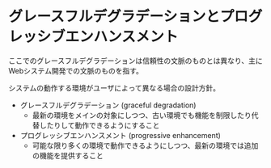 # グレースフルデグラデーションとプログレッシブエンハンスメント

ここでのグレースフルデグラデーションは信頼性の文脈のものとは異なり、主にWebシステム開発での文脈のものを指す。

システムの動作する環境がユーザによって異なる場合の設計方針。

- グレースフルデグラデーション (graceful degradation)
    - 最新の環境をメインの対象にしつつ、古い環境でも機能を制限したり代替したりして動作できるようにすること
- プログレッシブエンハンスメント (progressive enhancement)
    - 可能な限り多くの環境で動作できるようにしつつ、最新の環境では追加の機能を提供すること
